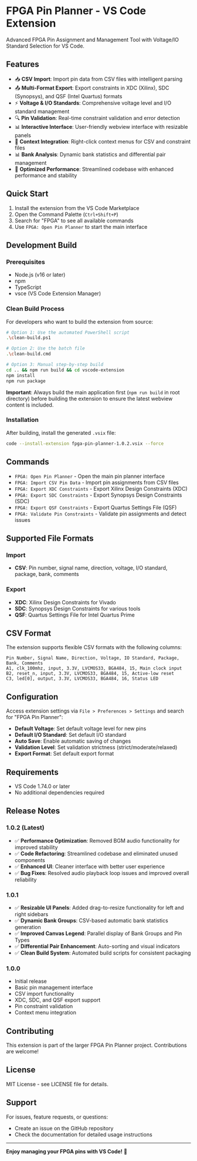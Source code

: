 # FPGA Pin Planner - VS Code Extension

Advanced FPGA Pin Assignment and Management Tool with Voltage/IO Standard Selection for VS Code.

## Features

- 📥 **CSV Import**: Import pin data from CSV files with intelligent parsing
- 📤 **Multi-Format Export**: Export constraints in XDC (Xilinx), SDC (Synopsys), and QSF (Intel Quartus) formats
- ⚡ **Voltage & I/O Standards**: Comprehensive voltage level and I/O standard management
- 🔍 **Pin Validation**: Real-time constraint validation and error detection
- 📊 **Interactive Interface**: User-friendly webview interface with resizable panels
- 🎯 **Context Integration**: Right-click context menus for CSV and constraint files
- 📊 **Bank Analysis**: Dynamic bank statistics and differential pair management
- 🚀 **Optimized Performance**: Streamlined codebase with enhanced performance and stability

## Quick Start

1. Install the extension from the VS Code Marketplace
2. Open the Command Palette (`Ctrl+Shift+P`)
3. Search for "FPGA" to see all available commands
4. Use `FPGA: Open Pin Planner` to start the main interface

## Development Build

### Prerequisites
- Node.js (v16 or later)
- npm
- TypeScript
- vsce (VS Code Extension Manager)

### Clean Build Process
For developers who want to build the extension from source:

```bash
# Option 1: Use the automated PowerShell script
.\clean-build.ps1

# Option 2: Use the batch file
.\clean-build.cmd

# Option 3: Manual step-by-step build
cd .. && npm run build && cd vscode-extension
npm install
npm run package
```

**Important**: Always build the main application first (`npm run build` in root directory) before building the extension to ensure the latest webview content is included.

### Installation
After building, install the generated `.vsix` file:
```bash
code --install-extension fpga-pin-planner-1.0.2.vsix --force
```

## Commands

- `FPGA: Open Pin Planner` - Open the main pin planner interface
- `FPGA: Import CSV Pin Data` - Import pin assignments from CSV files
- `FPGA: Export XDC Constraints` - Export Xilinx Design Constraints (XDC)
- `FPGA: Export SDC Constraints` - Export Synopsys Design Constraints (SDC)
- `FPGA: Export QSF Constraints` - Export Quartus Settings File (QSF)
- `FPGA: Validate Pin Constraints` - Validate pin assignments and detect issues

## Supported File Formats

### Import
- **CSV**: Pin number, signal name, direction, voltage, I/O standard, package, bank, comments

### Export
- **XDC**: Xilinx Design Constraints for Vivado
- **SDC**: Synopsys Design Constraints for various tools
- **QSF**: Quartus Settings File for Intel Quartus Prime

## CSV Format

The extension supports flexible CSV formats with the following columns:

```csv
Pin Number, Signal Name, Direction, Voltage, IO Standard, Package, Bank, Comments
A1, clk_100mhz, input, 3.3V, LVCMOS33, BGA484, 15, Main clock input
B2, reset_n, input, 3.3V, LVCMOS33, BGA484, 15, Active-low reset
C3, led[0], output, 3.3V, LVCMOS33, BGA484, 16, Status LED
```

## Configuration

Access extension settings via `File > Preferences > Settings` and search for "FPGA Pin Planner":

- **Default Voltage**: Set default voltage level for new pins
- **Default I/O Standard**: Set default I/O standard
- **Auto Save**: Enable automatic saving of changes
- **Validation Level**: Set validation strictness (strict/moderate/relaxed)
- **Export Format**: Set default export format

## Requirements

- VS Code 1.74.0 or later
- No additional dependencies required

## Release Notes

### 1.0.2 (Latest)
- ✅ **Performance Optimization**: Removed BGM audio functionality for improved stability
- ✅ **Code Refactoring**: Streamlined codebase and eliminated unused components
- ✅ **Enhanced UI**: Cleaner interface with better user experience
- ✅ **Bug Fixes**: Resolved audio playback loop issues and improved overall reliability

### 1.0.1
- ✅ **Resizable UI Panels**: Added drag-to-resize functionality for left and right sidebars
- ✅ **Dynamic Bank Groups**: CSV-based automatic bank statistics generation
- ✅ **Improved Canvas Legend**: Parallel display of Bank Groups and Pin Types
- ✅ **Differential Pair Enhancement**: Auto-sorting and visual indicators
- ✅ **Clean Build System**: Automated build scripts for consistent packaging

### 1.0.0
- Initial release
- Basic pin management interface
- CSV import functionality
- XDC, SDC, and QSF export support
- Pin constraint validation
- Context menu integration

## Contributing

This extension is part of the larger FPGA Pin Planner project. Contributions are welcome!

## License

MIT License - see LICENSE file for details.

## Support

For issues, feature requests, or questions:
- Create an issue on the GitHub repository
- Check the documentation for detailed usage instructions

---

**Enjoy managing your FPGA pins with VS Code!** 🚀

